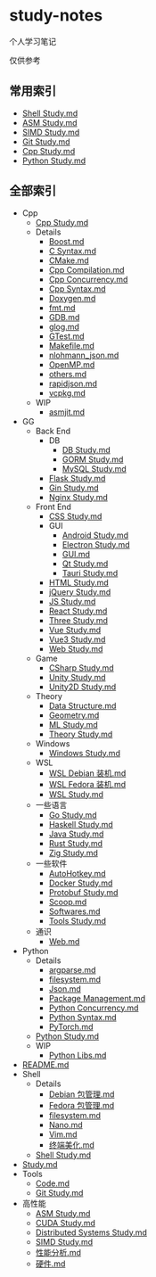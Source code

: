 # study-notes

个人学习笔记

仅供参考

## 常用索引

- [Shell Study.md](./Shell/Shell%20Study.md)
- [ASM Study.md](./高性能/ASM%20Study.md)
- [SIMD Study.md](./高性能/SIMD%20Study.md)
- [Git Study.md](./Tools/Git%20Study.md)
- [Cpp Study.md](./Cpp/Cpp%20Study.md)
- [Python Study.md](./Python/Python%20Study.md)

## 全部索引

<!-- tree2md -->

- Cpp
  - [Cpp Study.md](./Cpp/Cpp%20Study.md)
  - Details
    - [Boost.md](./Cpp/Details/Boost.md)
    - [C Syntax.md](./Cpp/Details/C%20Syntax.md)
    - [CMake.md](./Cpp/Details/CMake.md)
    - [Cpp Compilation.md](./Cpp/Details/Cpp%20Compilation.md)
    - [Cpp Concurrency.md](./Cpp/Details/Cpp%20Concurrency.md)
    - [Cpp Syntax.md](./Cpp/Details/Cpp%20Syntax.md)
    - [Doxygen.md](./Cpp/Details/Doxygen.md)
    - [fmt.md](./Cpp/Details/fmt.md)
    - [GDB.md](./Cpp/Details/GDB.md)
    - [glog.md](./Cpp/Details/glog.md)
    - [GTest.md](./Cpp/Details/GTest.md)
    - [Makefile.md](./Cpp/Details/Makefile.md)
    - [nlohmann_json.md](./Cpp/Details/nlohmann_json.md)
    - [OpenMP.md](./Cpp/Details/OpenMP.md)
    - [others.md](./Cpp/Details/others.md)
    - [rapidjson.md](./Cpp/Details/rapidjson.md)
    - [vcpkg.md](./Cpp/Details/vcpkg.md)
  - WIP
    - [asmjit.md](./Cpp/WIP/asmjit.md)
- GG
  - Back End
    - DB
      - [DB Study.md](./GG/Back%20End/DB/DB%20Study.md)
      - [GORM Study.md](./GG/Back%20End/DB/GORM%20Study.md)
      - [MySQL Study.md](./GG/Back%20End/DB/MySQL%20Study.md)
    - [Flask Study.md](./GG/Back%20End/Flask%20Study.md)
    - [Gin Study.md](./GG/Back%20End/Gin%20Study.md)
    - [Nginx Study.md](./GG/Back%20End/Nginx%20Study.md)
  - Front End
    - [CSS Study.md](./GG/Front%20End/CSS%20Study.md)
    - GUI
      - [Android Study.md](./GG/Front%20End/GUI/Android%20Study.md)
      - [Electron Study.md](./GG/Front%20End/GUI/Electron%20Study.md)
      - [GUI.md](./GG/Front%20End/GUI/GUI.md)
      - [Qt Study.md](./GG/Front%20End/GUI/Qt%20Study.md)
      - [Tauri Study.md](./GG/Front%20End/GUI/Tauri%20Study.md)
    - [HTML Study.md](./GG/Front%20End/HTML%20Study.md)
    - [jQuery Study.md](./GG/Front%20End/jQuery%20Study.md)
    - [JS Study.md](./GG/Front%20End/JS%20Study.md)
    - [React Study.md](./GG/Front%20End/React%20Study.md)
    - [Three Study.md](./GG/Front%20End/Three%20Study.md)
    - [Vue Study.md](./GG/Front%20End/Vue%20Study.md)
    - [Vue3 Study.md](./GG/Front%20End/Vue3%20Study.md)
    - [Web Study.md](./GG/Front%20End/Web%20Study.md)
  - Game
    - [CSharp Study.md](./GG/Game/CSharp%20Study.md)
    - [Unity Study.md](./GG/Game/Unity%20Study.md)
    - [Unity2D Study.md](./GG/Game/Unity2D%20Study.md)
  - Theory
    - [Data Structure.md](./GG/Theory/Data%20Structure.md)
    - [Geometry.md](./GG/Theory/Geometry.md)
    - [ML Study.md](./GG/Theory/ML%20Study.md)
    - [Theory Study.md](./GG/Theory/Theory%20Study.md)
  - Windows
    - [Windows Study.md](./GG/Windows/Windows%20Study.md)
  - WSL
    - [WSL Debian 装机.md](./GG/WSL/WSL%20Debian%20装机.md)
    - [WSL Fedora 装机.md](./GG/WSL/WSL%20Fedora%20装机.md)
    - [WSL Study.md](./GG/WSL/WSL%20Study.md)
  - 一些语言
    - [Go Study.md](./GG/一些语言/Go%20Study.md)
    - [Haskell Study.md](./GG/一些语言/Haskell%20Study.md)
    - [Java Study.md](./GG/一些语言/Java%20Study.md)
    - [Rust Study.md](./GG/一些语言/Rust%20Study.md)
    - [Zig Study.md](./GG/一些语言/Zig%20Study.md)
  - 一些软件
    - [AutoHotkey.md](./GG/一些软件/AutoHotkey.md)
    - [Docker Study.md](./GG/一些软件/Docker%20Study.md)
    - [Protobuf Study.md](./GG/一些软件/Protobuf%20Study.md)
    - [Scoop.md](./GG/一些软件/Scoop.md)
    - [Softwares.md](./GG/一些软件/Softwares.md)
    - [Tools Study.md](./GG/一些软件/Tools%20Study.md)
  - 通识
    - [Web.md](./GG/通识/Web.md)
- Python
  - Details
    - [argparse.md](./Python/Details/argparse.md)
    - [filesystem.md](./Python/Details/filesystem.md)
    - [Json.md](./Python/Details/Json.md)
    - [Package Management.md](./Python/Details/Package%20Management.md)
    - [Python Concurrency.md](./Python/Details/Python%20Concurrency.md)
    - [Python Syntax.md](./Python/Details/Python%20Syntax.md)
    - [PyTorch.md](./Python/Details/PyTorch.md)
  - [Python Study.md](./Python/Python%20Study.md)
  - WIP
    - [Python Libs.md](./Python/WIP/Python%20Libs.md)
- [README.md](./README.md)
- Shell
  - Details
    - [Debian 包管理.md](./Shell/Details/Debian%20包管理.md)
    - [Fedora 包管理.md](./Shell/Details/Fedora%20包管理.md)
    - [filesystem.md](./Shell/Details/filesystem.md)
    - [Nano.md](./Shell/Details/Nano.md)
    - [Vim.md](./Shell/Details/Vim.md)
    - [终端美化.md](./Shell/Details/终端美化.md)
  - [Shell Study.md](./Shell/Shell%20Study.md)
- [Study.md](./Study.md)
- Tools
  - [Code.md](./Tools/Code.md)
  - [Git Study.md](./Tools/Git%20Study.md)
- 高性能
  - [ASM Study.md](./高性能/ASM%20Study.md)
  - [CUDA Study.md](./高性能/CUDA%20Study.md)
  - [Distributed Systems Study.md](./高性能/Distributed%20Systems%20Study.md)
  - [SIMD Study.md](./高性能/SIMD%20Study.md)
  - [性能分析.md](./高性能/性能分析.md)
  - [硬件.md](./高性能/硬件.md)
